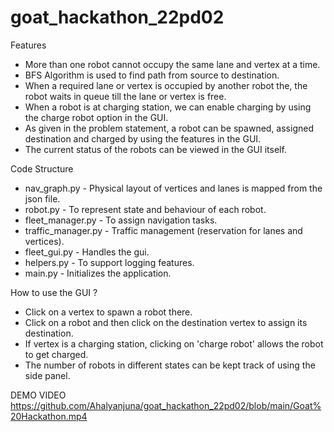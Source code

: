 # goat_hackathon_22pd02
 
Features
* More than one robot cannot occupy the same lane and vertex at a time.
* BFS Algorithm is used to find path from source to destination.
* When a required lane or vertex is occupied by another robot the, the robot waits in queue till the lane or vertex is free.
* When a robot is at charging station, we can enable charging by using the charge robot option in the GUI.
* As given in the problem statement, a robot can be spawned, assigned destination and charged by using the features in the GUI.
* The current status of the robots can be viewed in the GUI itself.

Code Structure
* nav_graph.py - Physical layout of vertices and lanes is mapped from the json file.
* robot.py - To represent state and behaviour of each robot.
* fleet_manager.py - To assign navigation tasks.
* traffic_manager.py - Traffic management (reservation for lanes and vertices).
* fleet_gui.py - Handles the gui.
* helpers.py - To support logging features.
* main.py - Initializes the application.

How to use the GUI ?
* Click on a vertex to spawn a robot there.
* Click on a robot and then click on the destination vertex to assign its destination.
* If vertex is a charging station, clicking on 'charge robot' allows the robot to get charged.
* The number of robots in different states can be kept track of using the side panel. 

DEMO VIDEO
https://github.com/Ahalyanjuna/goat_hackathon_22pd02/blob/main/Goat%20Hackathon.mp4
